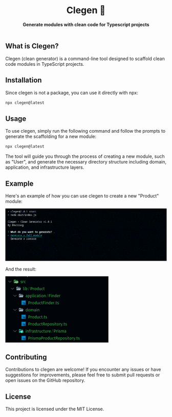<div align="center">
  <br>
  <h1>Clegen 🧩</h1>
  <strong>Generate modules with clean code for Typescript projects</strong>
</div>
<br>

## What is Clegen?

Clegen (clean generator) is a command-line tool designed to scaffold clean code modules in TypeScript projects.

## Installation

Since clegen is not a package, you can use it directly with npx:

```bash
npx clegen@latest
```

## Usage
To use clegen, simply run the following command and follow the prompts to generate the scaffolding for a new module:

```bash
npx clegen@latest
```

The tool will guide you through the process of creating a new module, such as "User", and generate the necessary directory structure including domain, application, and infrastructure layers.

## Example
Here's an example of how you can use clegen to create a new "Product" module:

![CLI flow](./public/cli-flow.gif)

And the result:

![Result](./public/result.png)

## Contributing
Contributions to clegen are welcome! If you encounter any issues or have suggestions for improvements, please feel free to submit pull requests or open issues on the GitHub repository.

## License
This project is licensed under the MIT License.